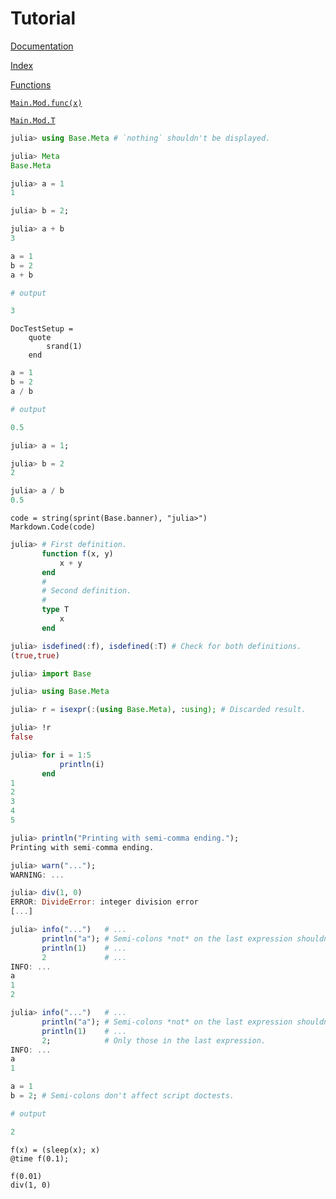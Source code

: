 # Tutorial

[Documentation](@ref)

[Index](@ref)

[Functions](@ref)

[`Main.Mod.func(x)`](@ref)

[`Main.Mod.T`](@ref)

```julia
julia> using Base.Meta # `nothing` shouldn't be displayed.

julia> Meta
Base.Meta

julia> a = 1
1

julia> b = 2;

julia> a + b
3
```

```julia
a = 1
b = 2
a + b

# output

3
```

```@meta
DocTestSetup =
    quote
        srand(1)
    end
```

```julia
a = 1
b = 2
a / b

# output

0.5
```

```julia
julia> a = 1;

julia> b = 2
2

julia> a / b
0.5
```

```@eval
code = string(sprint(Base.banner), "julia>")
Markdown.Code(code)
```

```julia
julia> # First definition.
       function f(x, y)
           x + y
       end
       #
       # Second definition.
       #
       type T
           x
       end

julia> isdefined(:f), isdefined(:T) # Check for both definitions.
(true,true)

julia> import Base

julia> using Base.Meta

julia> r = isexpr(:(using Base.Meta), :using); # Discarded result.

julia> !r
false
```

```julia
julia> for i = 1:5
           println(i)
       end
1
2
3
4
5

julia> println("Printing with semi-comma ending.");
Printing with semi-comma ending.

julia> warn("...");
WARNING: ...

julia> div(1, 0)
ERROR: DivideError: integer division error
[...]

julia> info("...")   # ...
       println("a"); # Semi-colons *not* on the last expression shouldn't suppress output.
       println(1)    # ...
       2             # ...
INFO: ...
a
1
2

julia> info("...")   # ...
       println("a"); # Semi-colons *not* on the last expression shouldn't suppress output.
       println(1)    # ...
       2;            # Only those in the last expression.
INFO: ...
a
1

```

```julia
a = 1
b = 2; # Semi-colons don't affect script doctests.

# output

2
```

```@repl 1
f(x) = (sleep(x); x)
@time f(0.1);
```

```@repl 1
f(0.01)
div(1, 0)
```
